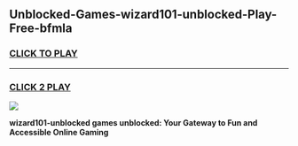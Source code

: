 
## Unblocked-Games-wizard101-unblocked-Play-Free-bfmla
<h3>
<a href="https://premium76.site?title=wizard101-unblocked&ref=12A">CLICK TO PLAY</a></h3>
<hr>

<h3>
<a href="https://premium76.site?title=wizard101-unblocked&ref=12A">CLICK 2 PLAY</a>
  
</h3>

<a href="https://premium76.site?title=wizard101-unblocked&ref=12A"><img src="https://clearcache.store/games.png"></a>


**wizard101-unblocked games unblocked: Your Gateway to Fun and Accessible Online Gaming**
